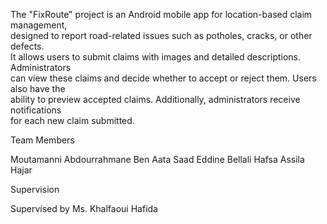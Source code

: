 The "FixRoute" project is an Android mobile app for location-based claim management,  
designed to report road-related issues such as potholes, cracks, or other defects.  
It allows users to submit claims with images and detailed descriptions. Administrators  
can view these claims and decide whether to accept or reject them. Users also have the  
ability to preview accepted claims. Additionally, administrators receive notifications  
for each new claim submitted.

Team Members

Moutamanni Abdourrahmane
Ben Aata Saad Eddine
Bellali Hafsa
Assila Hajar

Supervision

Supervised by Ms. Khalfaoui Hafida 